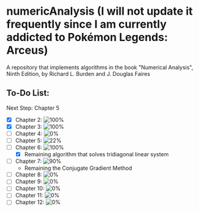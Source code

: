 # numericAnalysis (I will not update it frequently since I am currently addicted to Pokémon Legends: Arceus)
A repository that implements algorithms in the book "Numerical Analysis", Ninth Edition, by Richard L. Burden and J. Douglas Faires

## To-Do List:
  Next Step: Chapter 5
- [x] Chapter 2: ![100%](https://progress-bar.dev/100)
- [x] Chapter 3: ![100%](https://progress-bar.dev/100)
- [ ] Chapter 4: ![0%](https://progress-bar.dev/0)
- [ ] Chapter 5: ![22%](https://progress-bar.dev/22)
- [ ] Chapter 6: ![100%](https://progress-bar.dev/100)
  - [x] Remaining algorithm that solves tridiagonal linear system
- [ ] Chapter 7: ![90%](https://progress-bar.dev/90)
  - Remaining the Conjugate Gradient Method
- [ ] Chapter 8: ![0%](https://progress-bar.dev/0)
- [ ] Chapter 9: ![0%](https://progress-bar.dev/0)
- [ ] Chapter 10: ![0%](https://progress-bar.dev/0)
- [ ] Chapter 11: ![0%](https://progress-bar.dev/0)
- [ ] Chapter 12: ![0%](https://progress-bar.dev/0)

